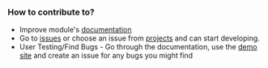 ### How to contribute to?

 - Improve module's [documentation](https://github.com/personalcancertoolkit/openmrs-module-patientportaltoolkit/wiki) 
 - Go to [issues](https://github.com/personalcancertoolkit/openmrs-module-patientportaltoolkit/issues) or choose an issue from [projects](https://github.com/personalcancertoolkit/openmrs-module-patientportaltoolkit/projects) and can start developing.
  - User Testing/Find Bugs - Go through the documentation, use the [demo site](https://personalcancertoolkit.org/openmrs/) and create an issue for any bugs you might find
